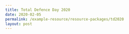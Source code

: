 ```yaml
---
title: Total Defence Day 2020
date: 2020-02-05
permalink: /example-resource/resource-packages/td2020
layout: post
---
```

